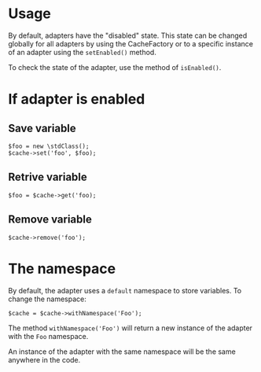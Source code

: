 Usage
=====

By default, adapters have the "disabled" state. This state can be changed 
globally for all adapters by using the CacheFactory or to a specific instance of
an adapter using the `setEnabled()` method.

To check the state of the adapter, use the method of `isEnabled()`.

# If adapter is enabled

## Save variable
```
$foo = new \stdClass();
$cache->set('foo', $foo);
```

## Retrive variable
```
$foo = $cache->get('foo);
```

## Remove variable
```
$cache->remove('foo');
```

# The namespace
By default, the adapter uses a `default` namespace to store variables.
To change the namespace:
```
$cache = $cache->withNamespace('Foo');
```
The method `withNamespace('Foo')` will return a new instance of the adapter
with the `Foo` namespace.

An instance of the adapter with the same namespace will be the same anywhere in
the code.
